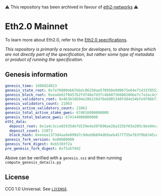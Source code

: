 ⚠️ This repository has been archived in favour of [eth2-networks](https://github.com/eth2-clients/eth2-networks/tree/master/shared/mainnet) ⚠️

# Eth2.0 Mainnet

To learn more about Eth2.0, refer to the [Eth2.0 specifications](https://github.com/ethereum/eth2.0-specs).

*This repository is primarily a resource for developers, to share things which are not directly part of the specification,
 but rather some type of metadata or product of running the specification.*

## Genesis information

```yaml
genesis_time: 1606824023
genesis_state_root: 0x7e76880eb67bbdc86250aa578958e9d0675e64e714337855204fb5abaaf82c2b
genesis_block_root: 0xeade62f0457b2fdf48e7d3fc4b60736688286be7c7a3ac4c9a16a5e0600bd9e4
genesis_validators_root: 0x4b363db94e286120d76eb905340fdd4e54bfe9f06bf33ff6cf5ad27f511bfe95
genesis_validators_count: 21063
genesis_active_validators_count: 21063
genesis_total_active_stake_gwei: 674016000000000
genesis_total_balance_gwei: 674144000000000
eth1_data:
  deposit_root: 0x1a4c3cce02935defd159e4e207890ae26a325bf03e205c9ee94ca040ecce008a
  deposit_count: 21073
  block_hash: 0xeeea1373d4aa9e099d7c9deddb694db9aeb4577755ef83f9b6345ce4357d9abf
genesis_fork_version: 0x00000000
genesis_fork_digest: 0xb5303f2a
pre_genesis_fork_digest: 0xf5a5fd42
```

Above can be verified with a `genesis.ssz` and then running `compute_genesis_details.py`


## License

CC0 1.0 Universal. See [`LICENSE`](./LICENSE).
